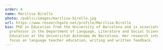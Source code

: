 ```yaml
---
order: 4
name: Marilisa Birello
photo: /public/images/marilisa-birello.jpg
url: https://www.researchgate.net/profile/Marilisa-Birello
bio: PhD in Education from the University of Barcelona and is associate
  professor in the Department of Language, Literature and Social Sciences
  Education at the Universitat Autònoma de Barcelona. Her research interests
  focus on language teacher education, writing and written feedback.
---
```


